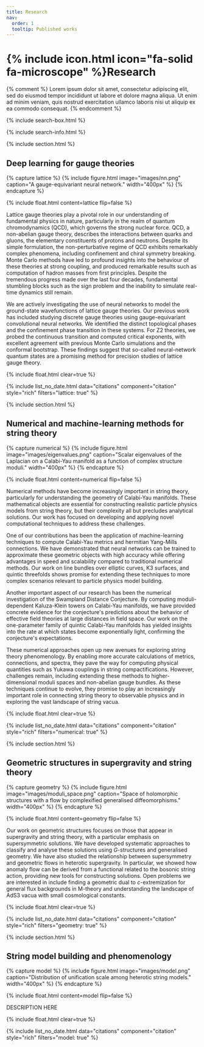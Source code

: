 ```yaml
---
title: Research
nav:
  order: 1
  tooltip: Published works
---
```


# {% include icon.html icon="fa-solid fa-microscope" %}Research

{% comment %}
Lorem ipsum dolor sit amet, consectetur adipiscing elit, sed do eiusmod tempor incididunt ut labore et dolore magna aliqua.
Ut enim ad minim veniam, quis nostrud exercitation ullamco laboris nisi ut aliquip ex ea commodo consequat.
{% endcomment %}

{% include search-box.html %}

{% include search-info.html %}

{% include section.html %}

## Deep learning for gauge theories

{% capture lattice %}
  {% include figure.html image="images/nn.png" caption="A gauge-equivariant neural network." width="400px" %}
{% endcapture %}

{%
  include float.html
  content=lattice
  flip=false
%}

Lattice gauge theories play a pivotal role in our understanding of fundamental physics in nature, particularly in the realm of quantum chromodynamics (QCD), which governs the strong nuclear force. QCD, a non-abelian gauge theory, describes the interactions between quarks and gluons, the elementary constituents of protons and neutrons. Despite its simple formulation, the non-perturbative regime of QCD exhibits remarkably complex phenomena, including confinement and chiral symmetry breaking. Monte Carlo methods have led to profound insights into the behaviour of these theories at strong coupling, and produced remarkable results such as computation of hadron masses from first principles. Despite the tremendous progress made over the last four decades, fundamental stumbling blocks such as the sign problem and the inability to simulate real-time dynamics still remain. 

We are actively investigating the use of neural networks to model the ground-state wavefunctions of lattice gauge theories. Our previous work has included studying discrete gauge theories using gauge-equivariant convolutional neural networks. We identified the distinct topological phases and the confinement phase transition in these systems. For Z2 theories, we probed the continuous transition and computed critical exponents, with excellent agreement with previous Monte Carlo simulations and the conformal bootstrap. These findings suggest that so-called neural-network quantum states are a promising method for precision studies of lattice gauge theory.

{% include float.html clear=true %} 

{% include list_no_date.html data="citations" component="citation" style="rich" filters="lattice: true" %}



{% include section.html %}

## Numerical and machine-learning methods for string theory

{% capture numerical %}
  {% include figure.html image="images/eigenvalues.png" caption="Scalar eigenvalues of the Laplacian on a Calabi-Yau manifold as a function of complex structure moduli." width="400px" %}
{% endcapture %}

{%
  include float.html
  content=numerical
  flip=false
%}

Numerical methods have become increasingly important in string theory, particularly for understanding the geometry of Calabi-Yau manifolds. These mathematical objects are essential for constructing realistic particle physics models from string theory, but their complexity all but precludes analytical solutions. Our work has focused on developing and applying novel computational techniques to address these challenges.

One of our contributions has been the application of machine-learning techniques to compute Calabi-Yau metrics and hermitian Yang-Mills connections. We have demonstrated that neural networks can be trained to approximate these geometric objects with high accuracy while offering advantages in speed and scalability compared to traditional numerical methods. Our work on line bundles over elliptic curves, K3 surfaces, and quintic threefolds shows promise for extending these techniques to more complex scenarios relevant to particle physics model building.

Another important aspect of our research has been the numerical investigation of the Swampland Distance Conjecture. By computing moduli-dependent Kaluza-Klein towers on Calabi-Yau manifolds, we have provided concrete evidence for the conjecture's predictions about the behavior of effective field theories at large distances in field space. Our work on the one-parameter family of quintic Calabi-Yau manifolds has yielded insights into the rate at which states become exponentially light, confirming the conjecture's expectations.

These numerical approaches open up new avenues for exploring string theory phenomenology. By enabling more accurate calculations of metrics, connections, and spectra, they pave the way for computing physical quantities such as Yukawa couplings in string compactifications. However, challenges remain, including extending these methods to higher-dimensional moduli spaces and non-abelian gauge bundles. As these techniques continue to evolve, they promise to play an increasingly important role in connecting string theory to observable physics and in exploring the vast landscape of string vacua.

{% include float.html clear=true %} 

{% include list_no_date.html data="citations" component="citation" style="rich" filters="numerical: true" %}

{% include section.html %}

## Geometric structures in supergravity and string theory

{% capture geometry %}
  {% include figure.html image="images/moduli_space.png" caption="Space of holomorphic structures with a flow by complexified generalised diffeomorphisms." width="400px" %}
{% endcapture %}

{%
  include float.html
  content=geometry
  flip=false
%}

Our work on geometric structures focuses on those that appear in supergravity and string theory, with a particular emphasis on supersymmetric solutions. We have developed systematic approaches to classify and analyse these solutions using $G$-structures and generalised geometry. We have also studied the relationship between supersymmetry and geometric flows in heterotic supergravity. In particular, we showed how anomaly flow can be derived from a functional related to the bosonic string action, providing new tools for constructing solutions.
Open problems we are interested in include finding a geometric dual to $c$-extremization for general flux backgrounds in M-theory and understanding the landscape of AdS3 vacua with small cosmological constants.

{% include float.html clear=true %} 

{% include list_no_date.html data="citations" component="citation" style="rich" filters="geometry: true" %}

{% include section.html %}

## String model building and phenomenology

{% capture model %}
  {% include figure.html image="images/model.png" caption="Distribution of unification scale among heterotic string models." width="400px" %}
{% endcapture %}

{%
  include float.html
  content=model
  flip=false
%}

DESCRIPTION HERE

{% include float.html clear=true %} 

{% include list_no_date.html data="citations" component="citation" style="rich" filters="model: true" %}

